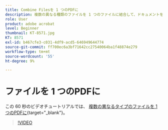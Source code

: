 ```yaml
---
title: Combine Filesを 1 つのPDFに
description: 複数の異なる種類のファイルを 1 つのファイルに結合して、ドキュメントをすばやくPDF
role: User
product: adobe acrobat
level: Beginner
thumbnail: KT-8571.jpg
KT: 8571
exl-id: b467cfe3-c031-4df9-acd5-646949644774
source-git-commit: ff700ec6a3bf71642cc27540064ba1f48874e279
workflow-type: tm+mt
source-wordcount: '55'
ht-degree: 9%

---
```


# ファイルを 1 つのPDFに

この 60 秒のビデオチュートリアルでは、 [複数の異なるタイプのファイルを 1 つのPDFに](https://www.adobe.com/jp/acrobat/online/merge-pdf.html){target=&quot;_blank&quot;}。

>[!VIDEO](https://video.tv.adobe.com/v/336361?hidetitle=true)

